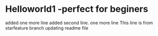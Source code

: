 # Helloworld1 -perfect for beginers
added one more line
added second line.
one more line
This line is from starfeature branch
updating readme file
